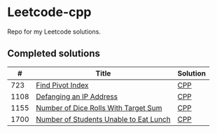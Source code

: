 # Leetcode-cpp
Repo for my Leetcode solutions.

## Completed solutions

| # | Title | Solution |
 --- | --- | ---
 | 723 | [Find Pivot Index](https://leetcode.com/problems/find-pivot-index/) | [CPP](https://github.com/SidewaysFinch/leetcode-cpp/tree/main/Solutions/724%20Find%20Pivot%20Index) |
 | 1108 | [Defanging an IP Address](https://leetcode.com/problems/defanging-an-ip-address/) | [CPP](https://github.com/SidewaysFinch/leetcode-cpp/tree/main/Solutions/1108%20Defanging%20an%20IP%20Address) |
 | 1155 | [Number of Dice Rolls With Target Sum](https://leetcode.com/problems/number-of-dice-rolls-with-target-sum/) | [CPP](https://github.com/SidewaysFinch/leetcode-cpp/tree/main/Solutions/1155%20number%20of%20dice%20rolls%20with%20target%20sum/) |
 | 1700 | [Number of Students Unable to Eat Lunch](https://leetcode.com/problems/number-of-students-unable-to-eat-lunch/) | [CPP](https://github.com/SidewaysFinch/leetcode-cpp/tree/main/Solutions/1700%20Number%20of%20Students%20Unable%20To%20Eat%20Lunch) |